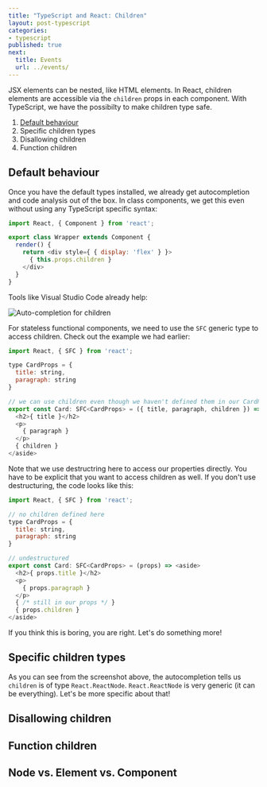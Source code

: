 ```yaml
---
title: "TypeScript and React: Children"
layout: post-typescript
categories:
- typescript
published: true
next:
  title: Events
  url: ../events/
---
```


JSX elements can be nested, like HTML elements. In React, children elements are accessible via
the `children` props in each component. With TypeScript, we have the possibilty to make children
type safe.

1. [Default behaviour](#default-behaviour)
2. Specific children types
3. Disallowing children
4. Function children


## Default behaviour

Once you have the default types installed, we already get autocompletion and code analysis out of the box.
In class components, we get this even without using any TypeScript specific syntax:

```javascript
import React, { Component } from 'react';

export class Wrapper extends Component {
  render() {
    return <div style={ { display: 'flex' } }>
      { this.props.children }
    </div>
  }
}
```

Tools like Visual Studio Code already help:

![Auto-completion for children](../img/children-1.png)

For stateless functional components, we need to use the `SFC` generic type to access children. Check out the example
we had earlier:

```javascript
import React, { SFC } from 'react';

type CardProps = {
  title: string,
  paragraph: string
}

// we can use children even though we haven't defined them in our CardProps
export const Card: SFC<CardProps> = ({ title, paragraph, children }) => <aside>
  <h2>{ title }</h2>
  <p>
    { paragraph }
  </p>
  { children }
</aside>
```

Note that we use destructring here to access our properties directly. You have to be
explicit that you want to access children as well. If you don't use destructuring, the
code looks like this:


```javascript
import React, { SFC } from 'react';

// no children defined here
type CardProps = {
  title: string,
  paragraph: string
}

// undestructured
export const Card: SFC<CardProps> = (props) => <aside>
  <h2>{ props.title }</h2>
  <p>
    { props.paragraph }
  </p>
  { /* still in our props */ }
  { props.children }
</aside>
```

If you think this is boring, you are right. Let's do something more!

## Specific children types

As you can see from the screenshot above, the autocompletion tells us `children` is of type
`React.ReactNode`. `React.ReactNode` is very generic (it can be everything). Let's be more
specific about that!

## Disallowing children

## Function children

## Node vs. Element vs. Component
